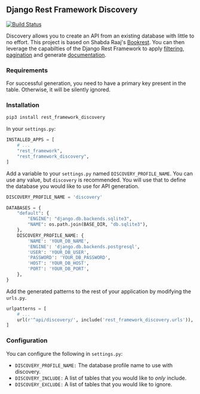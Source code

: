 ## Django Rest Framework Discovery

[![Build Status](https://travis-ci.org/ztroop/django-rest-framework-discovery.svg?branch=master)](https://travis-ci.org/ztroop/django-rest-framework-discovery)

Discovery allows you to create an API from an existing database with little to no effort. This project is based on Shabda Raaj's [Bookrest][1]. You can then leverage the capabilties of the Django Rest Framework to apply [filtering][2], [pagination][3] and generate [documentation][4].

[1]: https://github.com/agiliq/bookrest
[2]: https://django-rest-framework.org/api-guide/filtering/
[3]: https://django-rest-framework.org/api-guide/pagination/
[4]: https://django-rest-framework.org/topics/documenting-your-api/

### Requirements

For successful generation, you need to have a primary key present in the table. Otherwise, it will be silently ignored.

### Installation

```bash
pip3 install rest_framework_discovery
```

In your `settings.py`:

```python
INSTALLED_APPS = [
    # ...
    "rest_framework",
    "rest_framework_discovery",
]
```

Add a variable to your `settings.py` named `DISCOVERY_PROFILE_NAME`. You can use any value, but `discovery` is recommended. You will use that to define the database you would like to use for API generation.

```python
DISCOVERY_PROFILE_NAME = 'discovery'

DATABASES = {
    "default": {
        "ENGINE": "django.db.backends.sqlite3",
        "NAME": os.path.join(BASE_DIR, "db.sqlite3"),
    },
    DISCOVERY_PROFILE_NAME: {
        'NAME': 'YOUR_DB_NAME',
        'ENGINE': 'django.db.backends.postgresql',
        'USER': 'YOUR_DB_USER',
        'PASSWORD': 'YOUR_DB_PASSWORD',
        'HOST': 'YOUR_DB_HOST',
        'PORT': 'YOUR_DB_PORT',
    },
}
```

Add the generated patterns to the rest of your application by modifying the `urls.py`.

```python
urlpatterns = [
    # ...
    url(r'^api/discovery/', include('rest_framework_discovery.urls')),
]
```

### Configuration

You can configure the following in `settings.py`:
- `DISCOVERY_PROFILE_NAME:` The database profile name to use with discovery.
- `DISCOVERY_INCLUDE:` A list of tables that you would like to *only* include.
- `DISCOVERY_EXCLUDE:` A list of tables that you would like to ignore.
